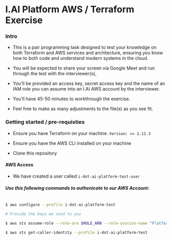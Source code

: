 # I.AI Platform AWS / Terraform Exercise

### Intro

- This is a pair programming task designed to test your knowledge on both Terraform and AWS services and architecture, ensuring you know how to both code and understand modern systems in the cloud.

- You will be expected to share your screen via Google Meet and run through the test with the interviewer(s),

- You'll be provided an access key, secret access key and the name of an IAM role you can assume into an I.AI AWS account by the interviewer.

- You'll have 45-50 minutes to workthrough the exercise.

- Feel free to make as many adjustments to the file(s) as you see fit.

### Getting started / pre-requisties

- Ensure you have Terraform on your machine. `Version: >= 1.11.3`

- Ensure you have the AWS CLI installed on your machine

- Clone this repository


#### AWS Access

- We have created a user called `i-dot-ai-platform-test-user`

##### Use this following commands to authenicate to our AWS Account:
```sh

$ aws configure --profile i-dot-ai-platform-test

# Provide the keys we send to you

$ aws sts assume-role --role-arn $ROLE_ARN --role-session-name "PlatformTest" --profile i-dot-ai-platform-test --output json

$ aws sts get-caller-identity --profile i-dot-ai-platform-test
```

